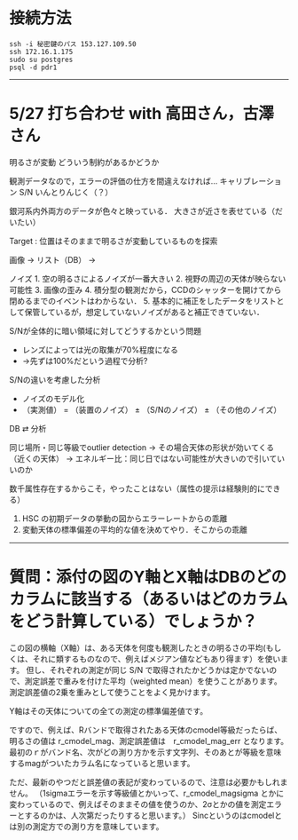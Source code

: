 # 接続方法
```
ssh -i 秘密鍵のパス 153.127.109.50
ssh 172.16.1.175
sudo su postgres
psql -d pdr1
```

---

# 5/27 打ち合わせ with 高田さん，古澤さん
明るさが変動
どういう制約があるかどうか

観測データなので，エラーの評価の仕方を間違えなければ…
	キャリブレーション
	S/N
	いんとりんじく（？）

銀河系内外両方のデータが色々と映っている．
大きさが近さを表せている（だいたい）

Target : 位置はそのままで明るさが変動しているものを探索

画像 → リスト（DB） → 

ノイズ
    1. 空の明るさによるノイズが一番大きい
    2. 視野の周辺の天体が映らない可能性
    3. 画像の歪み
    4. 積分型の観測だから，CCDのシャッターを開けてから閉めるまでのイベントはわからない．
    5. 基本的に補正をしたデータをリストとして保管しているが，想定していないノイズがあると補正できていない．

S/Nが全体的に暗い領域に対してどうするかという問題
- レンズによっては光の取集が70%程度になる
- →先ずは100%だという過程で分析?

S/Nの違いを考慮した分析
- ノイズのモデル化
- （実測値） = （装置のノイズ） ± （S/Nのノイズ） ± （その他のノイズ）

DB ⇄ 分析

同じ場所・同じ等級でoutlier detection 
→ その場合天体の形状が効いてくる（近くの天体）
→ エネルギー比：同じ日ではない可能性が大きいので引いていいのか

数千属性存在するからこそ，やったことはない（属性の提示は経験則的にできる）

1. HSC の初期データの挙動の図からエラーレートからの乖離
2. 変動天体の標準偏差の平均的な値を決めてやり．そこからの乖離

--- 
# 質問：添付の図のY軸とX軸はDBのどのカラムに該当する（あるいはどのカラムをどう計算している）でしょうか？

この図の横軸（X軸）は、ある天体を何度も観測したときの明るさの平均(もしくは、それに類するものなので、例えばメジアン値などもあり得ます）を使います。
但し、それぞれの測定が同じ S/N で取得されたかどうかは定かでないので、測定誤差で重みを付けた平均（weighted mean）を使うことがあります。
測定誤差値の2乗を重みとして使うことをよく見かけます。

Y軸はその天体についての全ての測定の標準偏差値です。

ですので、例えば、Rバンドで取得されたある天体のcmodel等級だったらば、明るさの値は r_cmodel_mag、測定誤差値は　r_cmodel_mag_err となります。
最初のｒがバンド名、次がどの測り方かを示す文字列、そのあとが等級を意味するmagがついたカラム名になっていると思います。

ただ、最新のやつだと誤差値の表記が変わっているので、注意は必要かもしれません。
（1sigmaエラーを示す等級値とかいって、r_cmodel_magsigma とかに変わっているので、例えばそのままその値を使うのか、2σとかの値を測定エラーとするのかは、人次第だったりすると思います。）
Sincというのはcmodelとは別の測定方での測り方を意味しています。